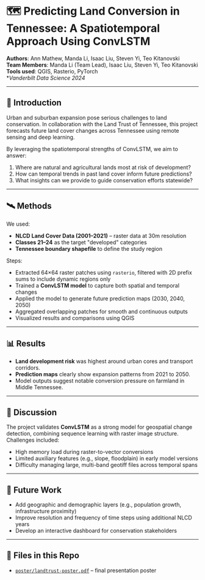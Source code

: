 # 🗺️ Predicting Land Conversion in Tennessee: A Spatiotemporal Approach Using ConvLSTM

**Authors**: Ann Mathew, Manda Li, Isaac Liu, Steven Yi, Teo Kitanovski   
**Team Members**: Manda Li (Team Lead), Isaac Liu, Steven Yi, Teo Kitanovski  
**Tools used**: QGIS, Rasterio, PyTorch  
**Vanderbilt Data Science 2024*

---

## 📌 Introduction

Urban and suburban expansion pose serious challenges to land conservation. In collaboration with the Land Trust of Tennessee, this project forecasts future land cover changes across Tennessee using remote sensing and deep learning.

By leveraging the spatiotemporal strengths of ConvLSTM, we aim to answer:
1. Where are natural and agricultural lands most at risk of development?
2. How can temporal trends in past land cover inform future predictions?
3. What insights can we provide to guide conservation efforts statewide?

---

## 🛰️ Methods

We used:
- **NLCD Land Cover Data (2001–2021)** – raster data at 30m resolution  
- **Classes 21–24** as the target "developed" categories  
- **Tennessee boundary shapefile** to define the study region

Steps:
- Extracted 64×64 raster patches using `rasterio`, filtered with 2D prefix sums to include dynamic regions only  
- Trained a **ConvLSTM model** to capture both spatial and temporal changes  
- Applied the model to generate future prediction maps (2030, 2040, 2050)  
- Aggregated overlapping patches for smooth and continuous outputs  
- Visualized results and comparisons using QGIS

---

## 📊 Results

- **Land development risk** was highest around urban cores and transport corridors.
- **Prediction maps** clearly show expansion patterns from 2021 to 2050.
- Model outputs suggest notable conversion pressure on farmland in Middle Tennessee.

---

## 💬 Discussion

The project validates **ConvLSTM** as a strong model for geospatial change detection, combining sequence learning with raster image structure. Challenges included:
- High memory load during raster-to-vector conversions  
- Limited auxiliary features (e.g., slope, floodplain) in early model versions  
- Difficulty managing large, multi-band geotiff files across temporal spans

---

## 🌱 Future Work

- Add geographic and demographic layers (e.g., population growth, infrastructure proximity)  
- Improve resolution and frequency of time steps using additional NLCD years  
- Develop an interactive dashboard for conservation stakeholders

---

## 📂 Files in this Repo

- [`poster/landtrust-poster.pdf`](poster/landtrust-poster.pdf) – final presentation poster
